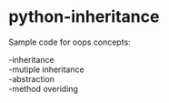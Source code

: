 # python-inheritance

Sample code for oops concepts:

-inheritance <br/>
-mutiple inheritance <br/>
-abstraction <br/>
-method overiding <br/>
